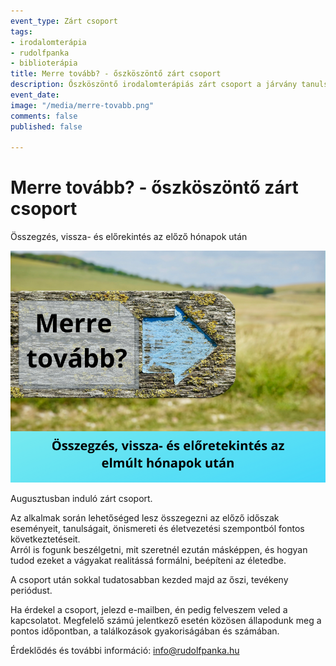 ```yaml
---
event_type: Zárt csoport
tags:
- irodalomterápia
- rudolfpanka
- biblioterápia
title: Merre tovább? - őszköszöntő zárt csoport
description: Őszköszöntő irodalomterápiás zárt csoport a járvány tanulságairól.
event_date: 
image: "/media/merre-tovabb.png"
comments: false
published: false

---
```

# Merre tovább? - őszköszöntő zárt csoport

Összegzés, vissza- és előrekintés az előző hónapok után

![](/media/merre-tovabb.png)

Augusztusban induló zárt csoport.

Az alkalmak során lehetőséged lesz összegezni az előző időszak eseményeit, tanulságait, önismereti és életvezetési szempontból fontos következtetéseit.  
Arról is fogunk beszélgetni, mit szeretnél ezután másképpen, és hogyan tudod ezeket a vágyakat realitássá formálni, beépíteni az életedbe.

A csoport után sokkal tudatosabban kezded majd az őszi, tevékeny periódust.

Ha érdekel a csoport, jelezd e-mailben, én pedig felveszem veled a kapcsolatot. Megfelelő számú jelentkező esetén közösen állapodunk meg a pontos időpontban, a találkozások gyakoriságában és számában.

Érdeklődés és további információ: info@rudolfpanka.hu